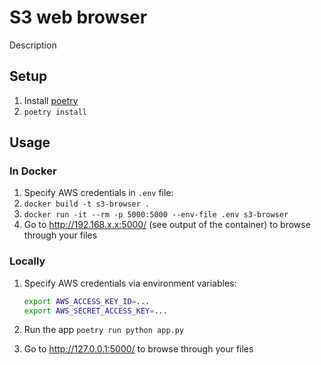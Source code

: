 # S3 web browser

Description

## Setup

1. Install [poetry](https://python-poetry.org/)
2. `poetry install`

## Usage

### In Docker

1. Specify AWS credentials in `.env` file:
1. `docker build -t s3-browser .`
1. `docker run -it --rm -p 5000:5000 --env-file .env s3-browser`
1. Go to http://192.168.x.x:5000/ (see output of the container) to browse through your files

### Locally

1. Specify AWS credentials via environment variables:

   ```bash
   export AWS_ACCESS_KEY_ID=...
   export AWS_SECRET_ACCESS_KEY=...
   ```

1. Run the app `poetry run python app.py`
1. Go to http://127.0.0.1:5000/ to browse through your files
